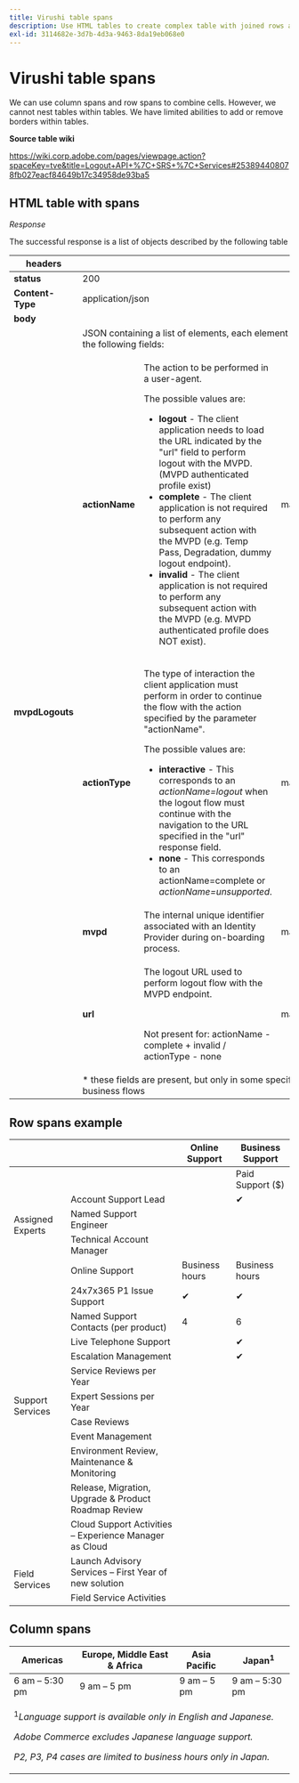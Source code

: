 ```yaml
---
title: Virushi table spans
description: Use HTML tables to create complex table with joined rows and columns
exl-id: 3114682e-3d7b-4d3a-9463-8da19eb068e0
---
```

# Virushi table spans

We can use column spans and row spans to combine cells. However, we cannot nest tables within tables. We have limited abilities to add or remove borders within tables.

**Source table wiki**

<https://wiki.corp.adobe.com/pages/viewpage.action?spaceKey=tve&title=Logout+API+%7C+SRS+%7C+Services#253894408078fb027eacf84649b17c34958de93ba5>

## HTML table with spans

*Response*

The successful response is a list of objects described by the following table

<table>
<thead>
  <tr>
    <th>headers</th>
    <th></th>
    <th></th>
    <th></th>
    <th></th>
  </tr>
</thead>
<tbody>
  <tr>
    <td><strong>status</strong></td>
    <td colspan="3">200</td>
    <td>mandatory</td>
  </tr>
  <tr>
    <td><strong>Content-Type</strong></td>
    <td colspan="3">application/json</td>
    <td>mandatory</td>
  </tr>
  <tr>
    <td colspan="5"><strong>body</strong></td>
  </tr>
  <tr>
    <td rowspan="6"><strong>mvpdLogouts</strong><br></td>
    <td colspan="3">JSON containing a list of elements, each element having the following fields:</td>
    <td rowspan="6">mandatory<br></td>
  </tr>
  <tr>
    <td><strong>actionName</strong></td>
    <td>
       <p>The action to be performed in a user-agent.</p>
       <p>The possible values are:</p>
       <ul>
        <li><strong>logout</strong> - The client application needs to load the URL indicated by the "url" field to perform logout with the MVPD. (MVPD authenticated profile exist)</li>
        <li><strong>complete</strong> - The client application is not required to perform any subsequent action with the MVPD (e.g. Temp Pass, Degradation, dummy logout endpoint).</li>
        <li><strong>invalid</strong> - The client application is not required to perform any subsequent action with the MVPD (e.g. MVPD authenticated profile does NOT exist).</li>
       </ul>
    </td>
    <td>mandatory</td>
  </tr>
  <tr>
    <td><strong>actionType</strong></td>
    <td>
       <p>The type of interaction the client application must perform in order to continue the flow with the action specified by the parameter "actionName".</p>
       <p>The possible values are:</p>
       <ul>
        <li><strong>interactive</strong> - This corresponds to an <i>actionName=logout</i> when the logout flow must continue with the navigation to the URL specified in the "url" response field.</li>
        <li><strong>none</strong> - This corresponds to an actionName=complete or <i>actionName=unsupported</i>.</li>
       </ul>
    </td>
    <td>mandatory</td>
  </tr>
  <tr>
    <td><strong>mvpd</strong></td>
    <td>The internal unique identifier associated with an Identity Provider during on-boarding process.</td>
    <td>mandatory</td>
  </tr>
  <tr>
    <td><strong>url</strong></td>
    <td>
      <p>The logout URL used to perform logout flow with the MVPD endpoint.</p><br>
      <p>Not present for: actionName - complete + invalid / actionType - none</p>
    </td>
    <td>mandatory&ast;</td>
  </tr>
  <tr>
    <td colspan="3">&ast; these fields are present, but only in some specific business flows</td>
  </tr>
</tbody>
</table>

## Row spans example

<table>
<thead>
  <tr>
    <th></th>
    <th></th>
    <th>Online Support</th>
    <th>Business Support</th>
  </tr>
</thead>
<tbody>
  <tr>
    <td></td>
    <td></td>
    <td></td>
    <td>Paid Support ($)</td>
  </tr>
  <tr>
    <td rowspan="3">Assigned Experts<br></td>
    <td>Account Support Lead</td>
    <td></td>
    <td>✔</td>
  </tr>
  <tr>
    <td>Named Support Engineer</td>
    <td></td>
    <td></td>
  </tr>
  <tr>
    <td>Technical Account Manager</td>
    <td></td>
    <td></td>
  </tr>
  <tr>
    <td rowspan="12">Support Services</td>
    <td>Online Support</td>
    <td>Business hours</td>
    <td>Business hours</td>
  </tr>
  <tr>
    <td>24x7x365 P1 Issue Support</td>
    <td>✔</td>
    <td>✔</td>
  </tr>
  <tr>
    <td>Named Support Contacts (per product)</td>
    <td>4</td>
    <td>6</td>
  </tr>
  <tr>
    <td>Live Telephone Support</td>
    <td></td>
    <td>✔</td>
  </tr>
  <tr>
    <td>Escalation Management</td>
    <td></td>
    <td>✔</td>
  </tr>
  <tr>
    <td>Service Reviews per Year</td>
    <td></td>
    <td></td>
  </tr>
  <tr>
    <td>Expert Sessions per Year</td>
    <td></td>
    <td></td>
  </tr>
  <tr>
    <td>Case Reviews</td>
    <td></td>
    <td></td>
  </tr>
  <tr>
    <td>Event Management</td>
    <td></td>
    <td></td>
  </tr>
  <tr>
    <td>Environment Review, Maintenance &amp; Monitoring</td>
    <td></td>
    <td></td>
  </tr>
  <tr>
    <td>Release, Migration, Upgrade &amp; Product Roadmap Review</td>
    <td></td>
    <td></td>
  </tr>
  <tr>
    <td>Cloud Support Activities – Experience Manager as Cloud</td>
    <td></td>
    <td></td>
  </tr>
  <tr>
    <td rowspan="2">Field Services</td>
    <td>Launch Advisory Services – First Year of new solution</td>
    <td></td>
    <td></td>
  </tr>
  <tr>
    <td>Field Service Activities</td>
    <td></td>
    <td></td>
  </tr>
</tbody>
</table>

## Column spans

<table>
<thead>
  <tr>
    <th>Americas</th>
    <th>Europe, Middle East & Africa</th>
    <th>Asia Pacific</th>
    <th>Japan<sup>1</sup></th>
  </tr>
</thead>
<tbody>
  <tr>
    <td>6 am – 5:30 pm</td>
    <td>9 am – 5 pm</td>
    <td>9 am – 5 pm</td>
    <td>9 am – 5:30 pm</td>
  </tr>
  <tr>
    <td colspan="4">
      <p><sup>1</sup><i>Language support is available only in English and Japanese.</i></p>
      <p><i>Adobe Commerce excludes Japanese language support.</i></p>
      <p><i>P2, P3, P4 cases are limited to business hours only in Japan.</i></p>
    </td>
  </tr>
</tbody>
</table>
